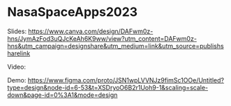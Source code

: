 # NasaSpaceApps2023

Slides:
https://www.canva.com/design/DAFwm0z-hns/JymAzFod3uQJcKeAh6K9ww/view?utm_content=DAFwm0z-hns&utm_campaign=designshare&utm_medium=link&utm_source=publishsharelink

Video:


Demo:
https://www.figma.com/proto/JSN1wpLVVNJz9fimSc1OOe/Untitled?type=design&node-id=6-53&t=XSDryoO6B2r1Uoh9-1&scaling=scale-down&page-id=0%3A1&mode=design

